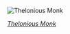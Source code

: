 
![Thelonious Monk](https://upload.wikimedia.org/wikipedia/commons/thumb/9/97/Thelonious_Monk%2C_Minton%27s_Playhouse%2C_New_York%2C_N.Y.%2C_ca._Sept._1947_%28William_P._Gottlieb_06191%29.jpg/525px-Thelonious_Monk%2C_Minton%27s_Playhouse%2C_New_York%2C_N.Y.%2C_ca._Sept._1947_%28William_P._Gottlieb_06191%29.jpg)

*[Thelonious Monk](https://wikipedia.org/wiki/File:Thelonious_Monk,_Minton%27s_Playhouse,_New_York,_N.Y.,_ca._Sept._1947_(William_P._Gottlieb_06191).jpg)*
